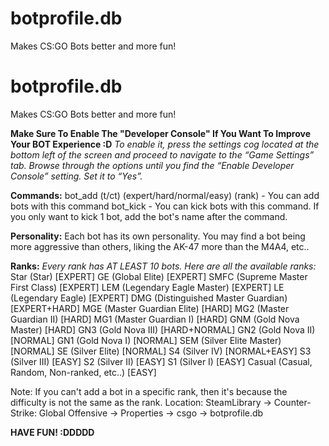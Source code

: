 # botprofile.db
Makes CS:GO Bots better and more fun!

# botprofile.db
Makes CS:GO Bots better and more fun!

**Make Sure To Enable The "Developer Console" If You Want To Improve Your BOT Experience :D**
*To enable it, press the settings cog located at the bottom left of the screen and proceed to navigate to the “Game Settings” tab. Browse through the options until you find the “Enable Developer Console” setting. Set it to “Yes”.*

**Commands:**
bot_add (t/ct) (expert/hard/normal/easy) (rank) - You can add bots with this command
bot_kick - You can kick bots with this command. If you only want to kick 1 bot, add the bot's name after the command.

**Personality:**
Each bot has its own personality. You may find a bot being more aggressive than others, liking the AK-47 more than the M4A4, etc..

**Ranks:**
*Every rank has AT LEAST 10 bots. Here are all the available ranks:*
Star (Star) [EXPERT]
GE (Global Elite) [EXPERT]
SMFC (Supreme Master First Class) [EXPERT]
LEM (Legendary Eagle Master) [EXPERT]
LE (Legendary Eagle) [EXPERT]
DMG (Distinguished Master Guardian) [EXPERT+HARD]
MGE (Master Guardian Elite) [HARD]
MG2 (Master Guardian II) [HARD]
MG1 (Master Guardian I) [HARD]
GNM (Gold Nova Master) [HARD]
GN3 (Gold Nova III) [HARD+NORMAL]
GN2 (Gold Nova II) [NORMAL]
GN1 (Gold Nova I) [NORMAL]
SEM (Silver Elite Master) [NORMAL]
SE (Silver Elite) [NORMAL]
S4 (Silver IV) [NORMAL+EASY]
S3 (Silver III) [EASY]
S2 (Silver II) [EASY]
S1 (Silver I) [EASY]
Casual (Casual, Random, Non-ranked, etc..) [EASY]

Note: If you can't add a bot in a specific rank, then it's because the difficulty is not the same as the rank.
Location: SteamLibrary -> Counter-Strike: Global Offensive -> Properties -> csgo -> botprofile.db


**HAVE FUN! :DDDDD**
